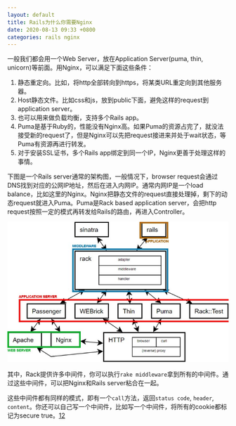 ```yaml
---
layout: default
title: Rails为什么你需要Nginx
date: 2020-08-13 09:33 +0800
categories: rails nginx
---
```


一般我们都会用一个Web Server，放在Application Server(puma, thin, unicorn)等前面。用Nginx，可以满足下面这些条件：

1. 静态重定向。比如，将http全部转向到https，将某类URL重定向到其他服务器。
2. Host静态文件。比如css和js，放到public下面，避免这样的request到application server。
3. 也可以用来做负载均衡，支持多个Rails app。
4. Puma是基于Ruby的，性能没有Nginx高。如果Puma的资源占完了，就没法接受新的request了，但是Nginx可以先把request接进来并处于wait状态，等Puma有资源再进行转发。
5. 对于安装SSL证书，多个Rails app绑定到同一个IP，Nginx更善于处理这样的事情。


下图是一个Rails server通常的架构图，一般情况下，browser request会通过DNS找到对应的公网IP地址，然后在进入内网IP。通常内网IP是一个load balance，比如这里的Nginx。Nginx把静态文件的request直接处理掉，剩下的动态request就进入Puma。Puma是Rack based application server，会把http request按照一定的模式再转发给Rails的路由，再进入Controller。

![img](/images/rails_web_architecture.jpeg)

其中，Rack提供许多中间件，你可以执行`rake middleware`拿到所有的中间件。通过这些中间件，可以把Nginx和Rails server粘合在一起。


这些中间件都有同样的模式，即有一个`call`方法，返回`status code`, `header`, `content`。你还可以自己写一个中间件，比如写一个中间件，将所有的cookie都标记为secure true。[1][1][2][2]


[1]: [https://www.rubyguides.com/2019/08/puma-app-server/]
[2]: [https://makandracards.com/makandra/53693-rails-flagging-all-cookies-as-secure-only-to-pass-a-security-audit]